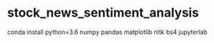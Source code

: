 # stock_news_sentiment_analysis

conda install python=3.6 numpy pandas matplotlib nltk bs4 jupyterlab
